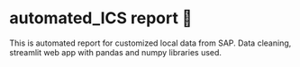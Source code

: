 # automated_ICS report 🙂
This is automated report for customized local data from SAP. Data cleaning, streamlit web app with pandas and numpy libraries used.
